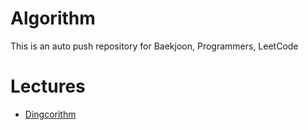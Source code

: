 # Algorithm
This is an auto push repository for Baekjoon, Programmers, LeetCode

# Lectures
- [Dingcorithm](https://www.inflearn.com/course/38%EA%B5%B0%EB%8D%B0-%ED%95%A9%EA%B2%A9%EB%B9%84%EB%B2%95-%EC%BD%94%ED%85%8C-%ED%95%84%EC%88%98-%EC%95%8C%EA%B3%A0%EB%A6%AC%EC%A6%98)
